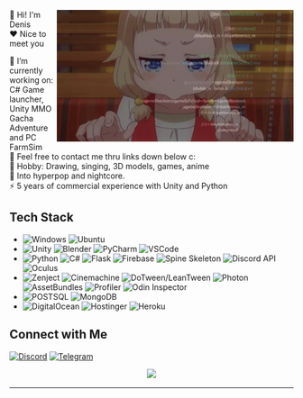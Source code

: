 <p float="left">
<img src='__NewGame.gif' width='420' align="right">
<p float="left">

  👋 Hi! I'm Denis \
  ❤ Nice to meet you

  🌱 I’m currently working on: C# Game launcher, Unity MMO Gacha Adventure and PC FarmSim \
  💬 Feel free to contact me thru links down below c: \
  💜 Hobby: Drawing, singing, 3D models, games, anime \
  🎵 Into hyperpop and nightcore. \
  ⚡ 5 years of commercial experience with Unity and Python

## Tech Stack

* ![Windows](https://img.shields.io/badge/Windows-0078D6?style=for-the-badge&logo=windows&logoColor=white)
  ![Ubuntu](https://img.shields.io/badge/Ubuntu-E95420?style=for-the-badge&logo=ubuntu&logoColor=white)
* ![Unity](https://img.shields.io/badge/-Unity-black?style=for-the-badge&logo=unity)
  ![Blender](https://img.shields.io/badge/-Blender-red?style=for-the-badge&logo=blender&logoColor=white)
  ![PyCharm](https://img.shields.io/badge/pycharm-143?style=for-the-badge&logo=pycharm&logoColor=black&color=black&labelColor=green)
  ![VSCode](https://img.shields.io/badge/VSCode-0078D4?style=for-the-badge&logo=visual%20studio%20code&logoColor=white)
* ![Python](https://img.shields.io/badge/Python-14354c?style=for-the-badge&logo=python&logoColor=ffffff)
  ![C#](https://img.shields.io/badge/Csharp-%230175C2.svg?style=for-the-badge&logo=csharp&logoColor=white)
  ![Flask](https://img.shields.io/badge/Flask-000000.svg?style=for-the-badge&logo=Flask&logoColor=white)
  ![Firebase](https://img.shields.io/badge/Firebase-F4A460.svg?style=for-the-badge&logo=Firebase&logoColor=white)
  ![Spine Skeleton](https://img.shields.io/badge/Spine-Skeleton-%2302569B.svg?style=for-the-badge&logo=spine&logoColor=white)
  ![Discord API](https://img.shields.io/badge/Discord-API-%2302569B.svg?style=for-the-badge&logo=discord&logoColor=white)
  ![Oculus](https://img.shields.io/badge/Oculus-%2302569B.svg?style=for-the-badge&logo=oculus&logoColor=white)
* ![Zenject](https://img.shields.io/badge/Zenject-%2302569B.svg?style=for-the-badge&logo=zenject&logoColor=white)
  ![Cinemachine](https://img.shields.io/badge/Cinemachine-%2302569B.svg?style=for-the-badge&logo=cinemachine&logoColor=white)
  ![DoTween/LeanTween](https://img.shields.io/badge/DoTween/LeanTween-%2302569B.svg?style=for-the-badge&logo=dotween&logoColor=white)
  ![Photon](https://img.shields.io/badge/Photon-%2302569B.svg?style=for-the-badge&logo=Photon&logoColor=white)
  ![AssetBundles](https://img.shields.io/badge/AssetBundles-%2302569B.svg?style=for-the-badge&logo=assetbundles&logoColor=white)
  ![Profiler](https://img.shields.io/badge/Profiler-%2302569B.svg?style=for-the-badge&logo=profiler&logoColor=white)
  ![Odin Inspector](https://img.shields.io/badge/odin-inspector-%2302569B.svg?style=for-the-badge&logo=odin-inspector&logoColor=orange)
* ![POSTSQL](https://img.shields.io/badge/PostgreSQL-316192?style=for-the-badge&logo=postgresql&logoColor=white)
  ![MongoDB](https://img.shields.io/badge/MongoDB-4EA94B?style=for-the-badge&logo=mongodb&logoColor=white)
* <!--![Azure](https://img.shields.io/badge/azure-%230072C6.svg?style=for-the-badge&logo=microsoftazure&logoColor=white) -->
  ![DigitalOcean](https://img.shields.io/badge/DigitalOcean-%230167ff.svg?style=for-the-badge&logo=digitalOcean&logoColor=white)
  ![Hostinger](https://img.shields.io/badge/Hostinger-%230167ff.svg?style=for-the-badge&logo=hostinger&logoColor=white)
  <!-- ![Cloudflare](https://img.shields.io/badge/Cloudflare-F38020?style=for-the-badge&logo=Cloudflare&logoColor=white) -->
  ![Heroku](https://img.shields.io/badge/Heroku-430098?style=for-the-badge&logo=heroku&logoColor=white)

## Connect with Me

  [![Discord](https://img.shields.io/badge/Discord-5865F2?style=for-the-badge&logo=discord&logoColor=white)](https://discord.gg/4wTnnTbPgz)
  [![Telegram](https://img.shields.io/badge/Telegram-9370DB?&style=for-the-badge&logo=telegram&logoColor=white)](https://t.me/lwannakms)
  
  <!-- Footer -->
  <p  align="center">
<img src="https://count.getloli.com/get/@dentalmisorder?theme=gelbooru">
</p>

___

